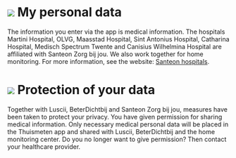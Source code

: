 # ![](images/document-icon.png) My personal data

The information you enter via the app is medical information. The hospitals Martini Hospital, OLVG, Maasstad Hospital, Sint Antonius Hospital, Catharina Hospital, Medisch Spectrum Twente and Canisius Wilhelmina Hospital are affiliated with Santeon Zorg bij jou. We also work together for home monitoring. For more information, see the website: [Santeon hospitals](https://santeon.nl/).

# ![](images/document-icon.png) Protection of your data

Together with Luscii, BeterDichtbij and Santeon Zorg bij jou, measures have been taken to protect your privacy. You have given permission for sharing medical information. Only necessary medical personal data will be placed in the Thuismeten app and shared with Luscii, BeterDichtbij and the home monitoring center. Do you no longer want to give permission? Then contact your healthcare provider.
